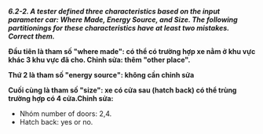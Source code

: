 ***6.2-2. A tester defined three characteristics based on the input parameter car: Where Made, Energy Source, and Size. The following partitionings for these characteristics have at least two mistakes. Correct them.***

**Đầu tiên là tham số "where made": có thể có trường hợp xe nằm ở khu vực khác 3 khu vực đã cho. Chỉnh sửa: thêm "other place".**

**Thứ 2 là tham số "energy source": không cần chỉnh sửa**

**Cuối cùng là tham số "size": xe có cửa sau (hatch back) có thể trùng trường hợp có 4 cửa.Chỉnh sửa:**
 
 - Nhóm number of  doors: 2,4.
 - Hatch back: yes or no.
